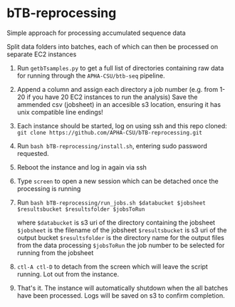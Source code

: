# bTB-reprocessing
Simple approach for processing accumulated sequence data

Split data folders into batches, each of which can then be processed on separate EC2 instances 

1. Run `getbTsamples.py` to get a full list of directories containing raw data for running through the `APHA-CSU/btb-seq` pipeline.
2. Append a column and assign each directory a job number (e.g. from 1-20 if you have 20 EC2 instances to run the analysis)  Save the ammended csv (jobsheet) in an accesible s3 location, ensuring it has unix compatible line endings!
3. Each instance should be started, log on using ssh and this repo cloned: 
`git clone https://github.com/APHA-CSU/bTB-reprocessing.git`
4. Run `bash bTB-reprocessing/install.sh`, entering sudo password requested.
5. Reboot the instance and log in again via ssh
6. Type `screen` to open a new session which can be detached once the processing is running
7. Run `bash bTB-reprocessing/run_jobs.sh $databucket $jobsheet $resultsbucket $resultsfolder $jobsToRun`

    where   `$databucket` is s3 uri of the directory containing the jobsheet    
            `$jobsheet` is the filename of the jobsheet
            `$resultsbucket` is s3 uri of the output bucket
            `$resultsfolder` is the directory name for the output files from the data processing
            `$jobsToRun` the job number to be selected for running from the jobsheet
8. `ctl-A ctl-D` to detach from the screen which will leave the script running.  Lot out from the instance.
9. That's it.  The instance will automatically shutdown when the all batches have been processed.  Logs will be saved on s3 to confirm completion.
